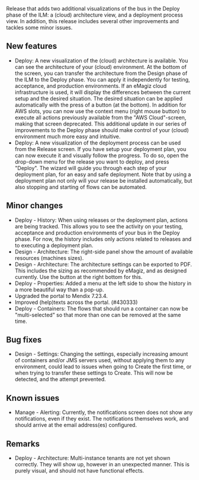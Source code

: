 Release that adds two additional visualizations of the bus in the Deploy phase of the ILM: a (cloud) architecture view, and a deployment process view. In addition, this release includes several other improvements and tackles some minor issues.
## New features
- Deploy: A new visualization of the (cloud) architecture is available. You can see the architecture of your (cloud) environment. At the bottom of the screen, you can transfer the architecture from the Design phase of the ILM to the Deploy phase. You can apply it independently for testing, acceptance, and production environments. If an eMagiz cloud infrastructure is used, it will display the differences between the current setup and the desired situation. The desired situation can be applied automatically with the press of a button (at the bottom). In addition for AWS slots, you can now use the context menu (right mouse button) to execute all actions previously available from the "AWS Cloud"-screen, making that screen deprecated. This additional update in our series of improvements to the Deploy phase should make control of your (cloud) environment much more easy and intuitive.
- Deploy: A new visualization of the deployment process can be used from the Release screen. If you have setup your deployment plan, you can now execute it and visually follow the progress. To do so, open the drop-down menu for the release you want to deploy, and press "Deploy". The wizard will guide you through each step of your deployment plan, for an easy and safe deployment. Note that by using a deployment plan not only will your release be installed automatically, but also stopping and starting of flows can be automated.
## Minor changes
- Deploy - History: When using releases or the deployment plan, actions are being tracked. This allows you to see the activity on your testing, acceptance and production environments of your bus in the Deploy phase. For now, the history includes only actions related to releases and to executing a deployment plan.
- Design - Architecture: The right-side panel show the amount of available resources (machines sizes).
- Design - Architecture: The architecture settings can be exported to PDF. This includes the sizing as recommended by eMagiz, and as designed currently. Use the button at the right bottom for this.
- Deploy - Properties: Added a menu at the left side to show the history in a more beautiful way than a pop-up.
- Upgraded the portal to Mendix 7.23.4.
- Improved (help)texts across the portal. (#430333)
- Deploy - Containers: The flows that should run a container can now be "multi-selected" so that more than one can be removed at the same time.
## Bug fixes
- Design - Settings: Changing the settings, especially increasing amount of containers and/or JMS servers used, without applying them to any environment, could lead to issues when going to Create the first time, or when trying to transfer these settings to Create. This will now be detected, and the attempt prevented.
## Known issues
- Manage - Alerting: Currently, the notifications screen does not show any notifications, even if they exist. The notifications themselves work, and should arrive at the email address(es) configured.
## Remarks
- Deploy - Architecture: Multi-instance tenants are not yet shown correctly. They will show up, however in an unexpected manner. This is purely visual, and should not have functional effects.
